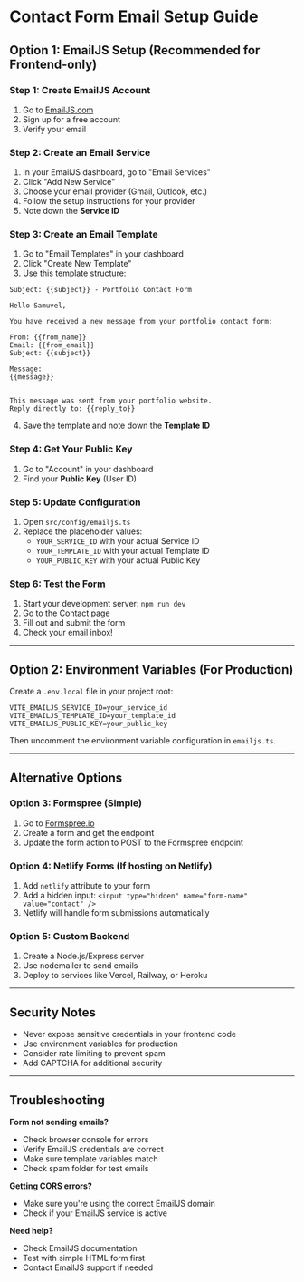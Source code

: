 # Contact Form Email Setup Guide

## Option 1: EmailJS Setup (Recommended for Frontend-only)

### Step 1: Create EmailJS Account
1. Go to [EmailJS.com](https://www.emailjs.com/)
2. Sign up for a free account
3. Verify your email

### Step 2: Create an Email Service
1. In your EmailJS dashboard, go to "Email Services"
2. Click "Add New Service"
3. Choose your email provider (Gmail, Outlook, etc.)
4. Follow the setup instructions for your provider
5. Note down the **Service ID**

### Step 3: Create an Email Template
1. Go to "Email Templates" in your dashboard
2. Click "Create New Template"
3. Use this template structure:

```
Subject: {{subject}} - Portfolio Contact Form

Hello Samuvel,

You have received a new message from your portfolio contact form:

From: {{from_name}}
Email: {{from_email}}
Subject: {{subject}}

Message:
{{message}}

---
This message was sent from your portfolio website.
Reply directly to: {{reply_to}}
```

4. Save the template and note down the **Template ID**

### Step 4: Get Your Public Key
1. Go to "Account" in your dashboard
2. Find your **Public Key** (User ID)

### Step 5: Update Configuration
1. Open `src/config/emailjs.ts`
2. Replace the placeholder values:
   - `YOUR_SERVICE_ID` with your actual Service ID
   - `YOUR_TEMPLATE_ID` with your actual Template ID  
   - `YOUR_PUBLIC_KEY` with your actual Public Key

### Step 6: Test the Form
1. Start your development server: `npm run dev`
2. Go to the Contact page
3. Fill out and submit the form
4. Check your email inbox!

---

## Option 2: Environment Variables (For Production)

Create a `.env.local` file in your project root:

```env
VITE_EMAILJS_SERVICE_ID=your_service_id
VITE_EMAILJS_TEMPLATE_ID=your_template_id
VITE_EMAILJS_PUBLIC_KEY=your_public_key
```

Then uncomment the environment variable configuration in `emailjs.ts`.

---

## Alternative Options

### Option 3: Formspree (Simple)
1. Go to [Formspree.io](https://formspree.io/)
2. Create a form and get the endpoint
3. Update the form action to POST to the Formspree endpoint

### Option 4: Netlify Forms (If hosting on Netlify)
1. Add `netlify` attribute to your form
2. Add a hidden input: `<input type="hidden" name="form-name" value="contact" />`
3. Netlify will handle form submissions automatically

### Option 5: Custom Backend
1. Create a Node.js/Express server
2. Use nodemailer to send emails
3. Deploy to services like Vercel, Railway, or Heroku

---

## Security Notes

- Never expose sensitive credentials in your frontend code
- Use environment variables for production
- Consider rate limiting to prevent spam
- Add CAPTCHA for additional security

---

## Troubleshooting

**Form not sending emails?**
- Check browser console for errors
- Verify EmailJS credentials are correct
- Make sure template variables match
- Check spam folder for test emails

**Getting CORS errors?**
- Make sure you're using the correct EmailJS domain
- Check if your EmailJS service is active

**Need help?**
- Check EmailJS documentation
- Test with simple HTML form first
- Contact EmailJS support if needed
